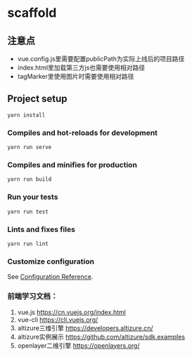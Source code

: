 # scaffold

## 注意点
- vue.config.js里需要配置publicPath为实际上线后的项目路径
- index.html里加载第三方js也需要使用相对路径
- tagMarker里使用图片时需要使用相对路径

## Project setup
```
yarn install
```

### Compiles and hot-reloads for development
```
yarn run serve
```

### Compiles and minifies for production
```
yarn run build
```

### Run your tests
```
yarn run test
```

### Lints and fixes files
```
yarn run lint
```

### Customize configuration
See [Configuration Reference](https://cli.vuejs.org/config/).


### 前端学习文档：
1. vue.js   https://cn.vuejs.org/index.html
2. vue-cli  https://cli.vuejs.org/
3. altizure三维引擎 https://developers.altizure.cn/
4. altizure实例展示 https://github.com/altizure/sdk.examples
5. openlayer二维引擎 https://openlayers.org/ 

###
<!-- 熟悉W3C规范,精通Javascript、AJAX、HTML、CSS等技术
熟练运用主流的 JavaScript 库和开发框架,如React/Vue/Angular等
熟练使用git/npm/webpack/gulp等工具链
热爱技术、主动钻研、沟通和协作能力优秀

有 ThreeJs、Canvas、WebGL 等开发经验加分； -->
